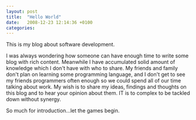 ```yaml
---
layout: post
title:  "Hello World"
date:   2008-12-23 12:14:36 +0100
categories: 
---
```

This is my blog about software development.

I was always wondering how someone can have enough time to write some blog with rich content. Meanwhile I have accumulated solid amount of knowledge which I don't have with who to share. My friends and family don't plan on learning some programming language, and I don't get to see my friends programmers often enough so we could spend all of our time talking about work. My wish is to share my ideas, findings and thoughts on this blog and to hear your opinion about them. IT is to complex to be tackled down without synergy.

So much for introduction...let the games begin. 